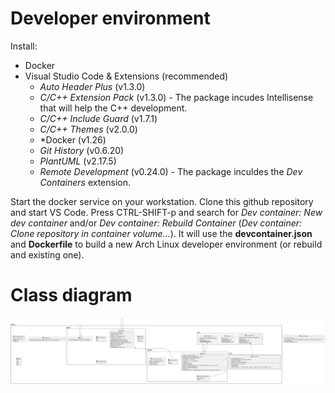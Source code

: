 # Developer environment

Install:
* Docker
* Visual Studio Code & Extensions (recommended)
  * *Auto Header Plus* (v1.3.0)
  * *C/C++ Extension Pack* (v1.3.0) - The package incudes Intellisense that will help the C++ development.
  * *C/C++ Include Guard* (v1.7.1)
  * *C/C++ Themes* (v2.0.0)
  * *Docker (v1.26)
  * *Git History* (v0.6.20)
  * *PlantUML* (v2.17.5)
  * *Remote Development* (v0.24.0) - The package inculdes the *Dev Containers* extension.

Start the docker service on your workstation. Clone this github repository and start VS Code. Press CTRL-SHIFT-p and search for *Dev container: New dev container* and/or *Dev container: Rebuild Container* (*Dev container: Clone repository in container volume...*). It will use the **devcontainer.json** and **Dockerfile** to build a new Arch Linux developer environment (or rebuild and existing one).

# Class diagram

![classdiag](doc/classdiagram.svg "Class diagram")